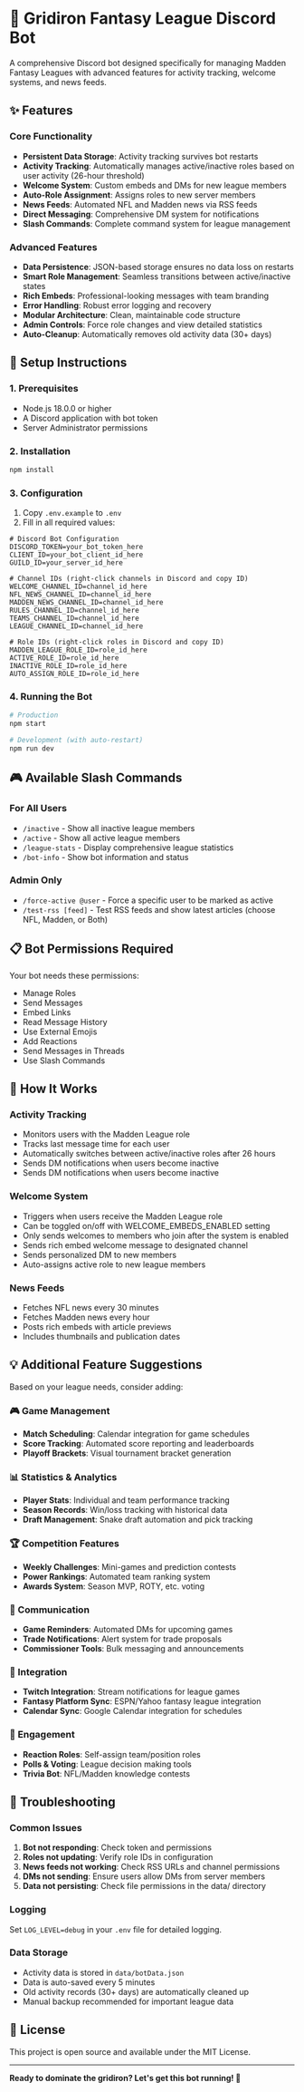 # 🏈 Gridiron Fantasy League Discord Bot

A comprehensive Discord bot designed specifically for managing Madden Fantasy Leagues with advanced features for activity tracking, welcome systems, and news feeds.

## ✨ Features

### Core Functionality
- **Persistent Data Storage**: Activity tracking survives bot restarts
- **Activity Tracking**: Automatically manages active/inactive roles based on user activity (26-hour threshold)
- **Welcome System**: Custom embeds and DMs for new league members
- **Auto-Role Assignment**: Assigns roles to new server members
- **News Feeds**: Automated NFL and Madden news via RSS feeds
- **Direct Messaging**: Comprehensive DM system for notifications
- **Slash Commands**: Complete command system for league management

### Advanced Features
- **Data Persistence**: JSON-based storage ensures no data loss on restarts
- **Smart Role Management**: Seamless transitions between active/inactive states
- **Rich Embeds**: Professional-looking messages with team branding
- **Error Handling**: Robust error logging and recovery
- **Modular Architecture**: Clean, maintainable code structure
- **Admin Controls**: Force role changes and view detailed statistics
- **Auto-Cleanup**: Automatically removes old activity data (30+ days)

## 🚀 Setup Instructions

### 1. Prerequisites
- Node.js 18.0.0 or higher
- A Discord application with bot token
- Server Administrator permissions

### 2. Installation
```bash
npm install
```

### 3. Configuration
1. Copy `.env.example` to `.env`
2. Fill in all required values:

```env
# Discord Bot Configuration
DISCORD_TOKEN=your_bot_token_here
CLIENT_ID=your_bot_client_id_here
GUILD_ID=your_server_id_here

# Channel IDs (right-click channels in Discord and copy ID)
WELCOME_CHANNEL_ID=channel_id_here
NFL_NEWS_CHANNEL_ID=channel_id_here
MADDEN_NEWS_CHANNEL_ID=channel_id_here
RULES_CHANNEL_ID=channel_id_here
TEAMS_CHANNEL_ID=channel_id_here
LEAGUE_CHANNEL_ID=channel_id_here

# Role IDs (right-click roles in Discord and copy ID)
MADDEN_LEAGUE_ROLE_ID=role_id_here
ACTIVE_ROLE_ID=role_id_here
INACTIVE_ROLE_ID=role_id_here
AUTO_ASSIGN_ROLE_ID=role_id_here
```

### 4. Running the Bot
```bash
# Production
npm start

# Development (with auto-restart)
npm run dev
```

## 🎮 Available Slash Commands

### For All Users
- `/inactive` - Show all inactive league members
- `/active` - Show all active league members  
- `/league-stats` - Display comprehensive league statistics
- `/bot-info` - Show bot information and status

### Admin Only
- `/force-active @user` - Force a specific user to be marked as active
- `/test-rss [feed]` - Test RSS feeds and show latest articles (choose NFL, Madden, or Both)

## 📋 Bot Permissions Required

Your bot needs these permissions:
- Manage Roles
- Send Messages
- Embed Links
- Read Message History
- Use External Emojis
- Add Reactions
- Send Messages in Threads
- Use Slash Commands

## 🔧 How It Works

### Activity Tracking
- Monitors users with the Madden League role
- Tracks last message time for each user
- Automatically switches between active/inactive roles after 26 hours
- Sends DM notifications when users become inactive
- Sends DM notifications when users become inactive

### Welcome System
- Triggers when users receive the Madden League role
- Can be toggled on/off with WELCOME_EMBEDS_ENABLED setting
- Only sends welcomes to members who join after the system is enabled
- Sends rich embed welcome message to designated channel
- Sends personalized DM to new members
- Auto-assigns active role to new league members

### News Feeds
- Fetches NFL news every 30 minutes
- Fetches Madden news every hour
- Posts rich embeds with article previews
- Includes thumbnails and publication dates

## 💡 Additional Feature Suggestions

Based on your league needs, consider adding:

### 🎮 Game Management
- **Match Scheduling**: Calendar integration for game schedules
- **Score Tracking**: Automated score reporting and leaderboards
- **Playoff Brackets**: Visual tournament bracket generation

### 📊 Statistics & Analytics
- **Player Stats**: Individual and team performance tracking
- **Season Records**: Win/loss tracking with historical data
- **Draft Management**: Snake draft automation and pick tracking

### 🏆 Competition Features
- **Weekly Challenges**: Mini-games and prediction contests
- **Power Rankings**: Automated team ranking system
- **Awards System**: Season MVP, ROTY, etc. voting

### 🔔 Communication
- **Game Reminders**: Automated DMs for upcoming games
- **Trade Notifications**: Alert system for trade proposals
- **Commissioner Tools**: Bulk messaging and announcements

### 📱 Integration
- **Twitch Integration**: Stream notifications for league games
- **Fantasy Platform Sync**: ESPN/Yahoo fantasy league integration
- **Calendar Sync**: Google Calendar integration for schedules

### 🎯 Engagement
- **Reaction Roles**: Self-assign team/position roles
- **Polls & Voting**: League decision making tools
- **Trivia Bot**: NFL/Madden knowledge contests

## 🐛 Troubleshooting

### Common Issues
1. **Bot not responding**: Check token and permissions
2. **Roles not updating**: Verify role IDs in configuration
3. **News feeds not working**: Check RSS URLs and channel permissions
4. **DMs not sending**: Ensure users allow DMs from server members
5. **Data not persisting**: Check file permissions in the data/ directory

### Logging
Set `LOG_LEVEL=debug` in your `.env` file for detailed logging.

### Data Storage
- Activity data is stored in `data/botData.json`
- Data is auto-saved every 5 minutes
- Old activity records (30+ days) are automatically cleaned up
- Manual backup recommended for important league data

## 📝 License

This project is open source and available under the MIT License.

---

**Ready to dominate the gridiron? Let's get this bot running! 🏈**